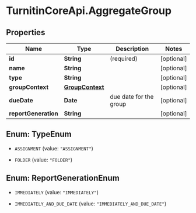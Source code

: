 # TurnitinCoreApi.AggregateGroup

## Properties

Name | Type | Description | Notes
------------ | ------------- | ------------- | -------------
**id** | **String** | (required)  | [optional] 
**name** | **String** |  | [optional] 
**type** | **String** |  | [optional] 
**groupContext** | [**GroupContext**](GroupContext.md) |  | [optional] 
**dueDate** | **Date** | due date for the group | [optional] 
**reportGeneration** | **String** |  | [optional] 



## Enum: TypeEnum


* `ASSIGNMENT` (value: `"ASSIGNMENT"`)

* `FOLDER` (value: `"FOLDER"`)





## Enum: ReportGenerationEnum


* `IMMEDIATELY` (value: `"IMMEDIATELY"`)

* `IMMEDIATELY_AND_DUE_DATE` (value: `"IMMEDIATELY_AND_DUE_DATE"`)




